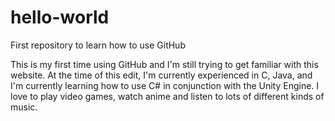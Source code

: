 # hello-world
First repository to learn how to use GitHub

This is my first time using GitHub and I'm still trying to get familiar with this website. At the time of this edit, I'm currently experienced in C, Java, and I'm currently learning how to use C# in conjunction with the Unity Engine. I love to play video games, watch anime and listen to lots of different kinds of music.
